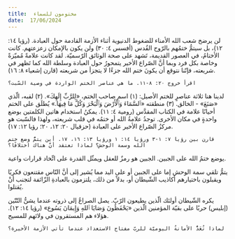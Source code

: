 ```yaml
---
title:  مختومون للسماء
date:  17/06/2024
---
```


لن يرضخ شعب الله الأمناء للضغوط الدنيوية أثناء الأزمة القادمة حول العبادة. (رؤيا ١٤: ١٢)، بل سيتمُّ ختمُهم بالرّوح القُدس (أفسس ٤: ٣٠) ولن يكون بالإمكان زعزعتهم. كانت الأختامُ، في العصور القديمة، تَشهد على صحة الوثائق الرّسميّة. لقد كانت علامةً مُميّزةً وخاصة بكل فرد وبما أنَّ الصّراع الأخير يتمحورُ حول العبادة وسلطة الله كما تَظهر في شريعته، فإنّنا نتوقع أن يكونَ ختم الله جزءًا لا يتجزأ من شريعته (قارن إشعياء ٨: ١٦).

`اقرأ خروج ٢٠: ٨-١١. ما هي عناصر الختم الواردة في وصية السّبت؟`

لدينا هنا ثلاثة عناصرٍ للختم الأصيل: (١) اسم صاحب الختم، «لِلرَّبِّ إِلَهِكَ». (٢) لقبه، الّذي «صَنَعَ» - الخالق. (٣) منطقته «ٱلسَّمَاءَ وَٱلْأَرْضَ وَٱلْبَحْرَ وَكُلَّ مَا فِيهَا.»  يُطلَق على الختم أحيانًا علامة في الكتاب المقدَّس (رومية ٤: ١١). يمكنُ استخدام هاتين الكلمتين بوضع واحدةٍ في مكان الأخرى. توجدُ علامةُ الله أو ختمُه في قلب شريعته، ولهذا فالسّبت هو مركزُ الصّراع الأخير على العبادة (حزقيال ٢٠: ١٢، ٢٠؛ رؤيا ١٢: ١٧).

`قارن بين رؤيا ٧: ١-٣ ورؤيا ١٤: ١ ورؤيا ١٣: ١٦، ١٧. أين يتمُّ وضع ختم الله وسمة الوحش؟ لماذا تعتقد أنَّ هناك اختلافًا؟`

يوضع ختمُ الله على الجبين. الجبين هو رمزٌ للعقل ويمثّل القدرة على اتِّخاد قرارات واعية.

يتمُّ تلقي سمة الوحش إما على الجبين أو على اليد مما يُشير إلى أنَّ النّاس مقتنعون فكريًا ويقبلون باختيارهم أكاذيب الشّيطان أو، بدلاً من ذلك، يلتزمون بالعبادةِ الزّائفة لتجنب أنْ يُقتلوا.

يكره الشّيطان أولئك الّذين يطيعون الرّبّ. يصل الصراعُ إلى ذروته عندما يشنُّ التّنّين (إبليس) حربًا على بقيّة المؤمنين الّذين «يَحْفَظُونَ وَصَايَا ٱللهِ وَإِيمَانَ يَسُوع» (رؤيا ١٤: ١٢). هؤلاء هم المستقرون في ولائهم للمسيح.

`لماذا تُعَدُّ الأمانةُ اليوميّة للربّ مفتاح الاستعداد عندما تأتي الأزمة الأخيرة؟`